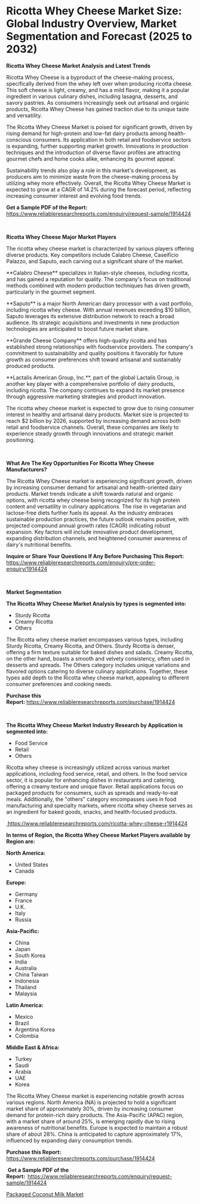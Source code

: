 <p><h1>Ricotta Whey Cheese Market Size: Global Industry Overview, Market Segmentation and Forecast (2025 to 2032)</h1></p><p><strong>Ricotta Whey Cheese Market Analysis and Latest Trends</strong></p>
<p><p>Ricotta Whey Cheese is a byproduct of the cheese-making process, specifically derived from the whey left over when producing ricotta cheese. This soft cheese is light, creamy, and has a mild flavor, making it a popular ingredient in various culinary dishes, including lasagna, desserts, and savory pastries. As consumers increasingly seek out artisanal and organic products, Ricotta Whey Cheese has gained traction due to its unique taste and versatility.</p><p>The Ricotta Whey Cheese Market is poised for significant growth, driven by rising demand for high-protein and low-fat dairy products among health-conscious consumers. Its application in both retail and foodservice sectors is expanding, further supporting market growth. Innovations in production techniques and the introduction of diverse flavor profiles are attracting gourmet chefs and home cooks alike, enhancing its gourmet appeal. </p><p>Sustainability trends also play a role in this market's development, as producers aim to minimize waste from the cheese-making process by utilizing whey more effectively. Overall, the Ricotta Whey Cheese Market is expected to grow at a CAGR of 14.2% during the forecast period, reflecting increasing consumer interest and evolving food trends.</p></p>
<p><strong>Get a Sample PDF of the Report:&nbsp;</strong> <a href="https://www.reliableresearchreports.com/enquiry/request-sample/1914424?utm_campaign=3030&utm_medium=2&utm_source=Github&utm_content=ia&utm_term=07042025&utm_id=ricotta-whey-cheese">https://www.reliableresearchreports.com/enquiry/request-sample/1914424</a></p>
<p>&nbsp;</p>
<p><strong>Ricotta Whey Cheese Major Market Players</strong></p>
<p><p>The ricotta whey cheese market is characterized by various players offering diverse products. Key competitors include Calabro Cheese, Caseificio Palazzo, and Saputo, each carving out a significant share of the market.</p><p>**Calabro Cheese** specializes in Italian-style cheeses, including ricotta, and has gained a reputation for quality. The company's focus on traditional methods combined with modern production techniques has driven growth, particularly in the gourmet segment.</p><p>**Saputo** is a major North American dairy processor with a vast portfolio, including ricotta whey cheese. With annual revenues exceeding $10 billion, Saputo leverages its extensive distribution network to reach a broad audience. Its strategic acquisitions and investments in new production technologies are anticipated to boost future market share.</p><p>**Grande Cheese Company** offers high-quality ricotta and has established strong relationships with foodservice providers. The company's commitment to sustainability and quality positions it favorably for future growth as consumer preferences shift toward artisanal and sustainably produced products.</p><p>**Lactalis American Group, Inc.**, part of the global Lactalis Group, is another key player with a comprehensive portfolio of dairy products, including ricotta. The company continues to expand its market presence through aggressive marketing strategies and product innovation.</p><p>The ricotta whey cheese market is expected to grow due to rising consumer interest in healthy and artisanal dairy products. Market size is projected to reach $2 billion by 2026, supported by increasing demand across both retail and foodservice channels. Overall, these companies are likely to experience steady growth through innovations and strategic market positioning.</p></p>
<p>&nbsp;</p>
<p><strong>What Are The Key Opportunities For Ricotta Whey Cheese Manufacturers?</strong></p>
<p><p>The Ricotta Whey Cheese market is experiencing significant growth, driven by increasing consumer demand for artisanal and health-oriented dairy products. Market trends indicate a shift towards natural and organic options, with ricotta whey cheese being recognized for its high protein content and versatility in culinary applications. The rise in vegetarian and lactose-free diets further fuels its appeal. As the industry embraces sustainable production practices, the future outlook remains positive, with projected compound annual growth rates (CAGR) indicating robust expansion. Key factors will include innovative product development, expanding distribution channels, and heightened consumer awareness of dairy's nutritional benefits.</p></p>
<p><strong>Inquire or Share Your Questions If Any Before Purchasing This Report:</strong> <a href="https://www.reliableresearchreports.com/enquiry/pre-order-enquiry/1914424?utm_campaign=3030&utm_medium=2&utm_source=Github&utm_content=ia&utm_term=07042025&utm_id=ricotta-whey-cheese">https://www.reliableresearchreports.com/enquiry/pre-order-enquiry/1914424</a></p>
<p>&nbsp;</p>
<p><strong>Market Segmentation</strong></p>
<p><strong>The Ricotta Whey Cheese Market Analysis by types is segmented into:</strong></p>
<p><ul><li>Sturdy Ricotta</li><li>Creamy Ricotta</li><li>Others</li></ul></p>
<p><p>The Ricotta whey cheese market encompasses various types, including Sturdy Ricotta, Creamy Ricotta, and Others. Sturdy Ricotta is denser, offering a firm texture suitable for baked dishes and salads. Creamy Ricotta, on the other hand, boasts a smooth and velvety consistency, often used in desserts and spreads. The Others category includes unique variations and flavored options catering to diverse culinary applications. Together, these types add depth to the Ricotta whey cheese market, appealing to different consumer preferences and cooking needs.</p></p>
<p><strong>Purchase this Report:&nbsp;</strong><a href="https://www.reliableresearchreports.com/purchase/1914424?utm_campaign=3030&utm_medium=2&utm_source=Github&utm_content=ia&utm_term=07042025&utm_id=ricotta-whey-cheese">https://www.reliableresearchreports.com/purchase/1914424</a></p>
<p>&nbsp;</p>
<p><strong>The Ricotta Whey Cheese Market Industry Research by Application is segmented into:</strong></p>
<p><ul><li>Food Service</li><li>Retail</li><li>Others</li></ul></p>
<p><p>Ricotta whey cheese is increasingly utilized across various market applications, including food service, retail, and others. In the food service sector, it is popular for enhancing dishes in restaurants and catering, offering a creamy texture and unique flavor. Retail applications focus on packaged products for consumers, such as spreads and ready-to-eat meals. Additionally, the "others" category encompasses uses in food manufacturing and specialty markets, where ricotta whey cheese serves as an ingredient for baked goods, snacks, and health-focused products.</p></p>
<p><a href="https://www.reliableresearchreports.com/ricotta-whey-cheese-r1914424?utm_campaign=3030&utm_medium=2&utm_source=Github&utm_content=ia&utm_term=07042025&utm_id=ricotta-whey-cheese">&nbsp;https://www.reliableresearchreports.com/ricotta-whey-cheese-r1914424</a></p>
<p><strong>In terms of Region, the Ricotta Whey Cheese Market Players available by Region are:</strong></p>
<p>
    <p> <strong> North America: </strong>
        <ul>
            <li>United States</li>
            <li>Canada</li>
        </ul>
        </p> 
    <p> <strong> Europe: </strong>
        <ul>
            <li>Germany</li>
            <li>France</li>
            <li>U.K.</li>
            <li>Italy</li>
            <li>Russia</li>
        </ul>
        </p> 
    <p> <strong> Asia-Pacific: </strong>
        <ul>
            <li>China</li>
            <li>Japan</li>
            <li>South Korea</li>
            <li>India</li>
            <li>Australia</li>
            <li>China Taiwan</li>
            <li>Indonesia</li>
            <li>Thailand</li>
            <li>Malaysia</li>
        </ul>
        </p> 
    <p> <strong> Latin America: </strong>
        <ul>
            <li>Mexico</li>
            <li>Brazil</li>
            <li>Argentina Korea</li>
            <li>Colombia</li>
        </ul>
        </p> 
    <p> <strong> Middle East & Africa: </strong>
        <ul>
            <li>Turkey</li>
            <li>Saudi</li>
            <li>Arabia</li>
            <li>UAE</li>
            <li>Korea</li>
        </ul>
    </p>
    </p>
<p><p>The Ricotta Whey Cheese market is experiencing notable growth across various regions. North America (NA) is projected to hold a significant market share of approximately 30%, driven by increasing consumer demand for protein-rich dairy products. The Asia-Pacific (APAC) region, with a market share of around 25%, is emerging rapidly due to rising awareness of nutritional benefits. Europe is expected to maintain a robust share of about 28%. China is anticipated to capture approximately 17%, influenced by expanding dairy consumption trends.</p></p>
<p><strong>Purchase this Report: </strong><a href="https://www.reliableresearchreports.com/purchase/1914424?utm_campaign=3030&utm_medium=2&utm_source=Github&utm_content=ia&utm_term=07042025&utm_id=ricotta-whey-cheese">https://www.reliableresearchreports.com/purchase/1914424</a></p>
<p>&nbsp;<strong>Get a Sample PDF of the Report:&nbsp;&nbsp;</strong><a href="https://www.reliableresearchreports.com/enquiry/request-sample/1914424?utm_campaign=3030&utm_medium=2&utm_source=Github&utm_content=ia&utm_term=07042025&utm_id=ricotta-whey-cheese">https://www.reliableresearchreports.com/enquiry/request-sample/1914424</a></p>
<p><strong></strong></p>
<p><p><a href="https://github.com/supicweg/Market-Research-Report-List-1/blob/main/packaged-coconut-milk-market.md?utm_campaign=3030&utm_medium=2&utm_source=Github&utm_content=ia&utm_term=07042025&utm_id=ricotta-whey-cheese">Packaged Coconut Milk Market</a></p></p>